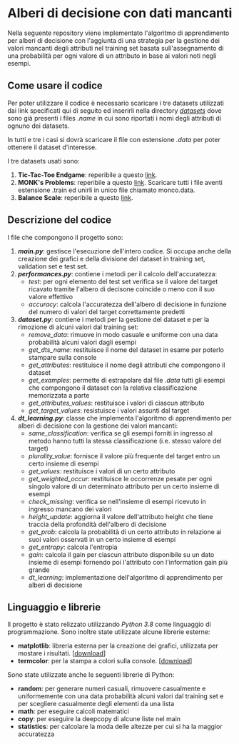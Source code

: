 # Alberi di decisione con dati mancanti
Nella seguente repository viene implementato l'algoritmo di apprendimento per alberi di decisione con l'aggiunta di una strategia per la gestione dei valori mancanti degli attributi nel training set basata sull'assegnamento di una probabilità per ogni valore di un attributo in base ai valori noti negli esempi.

## Come usare il codice
Per poter utilizzare il codice è necessario scaricare i tre datasets utilizzati dai link specificati qui di seguito ed inserirli nella directory [*datasets*](https://github.com/athos-innocenti/DecisionTree/tree/master/datasets) dove sono già presenti i files *.name* in cui sono riportati i nomi degli attributi di ognuno dei datasets.

In tutti e tre i casi si dovrà scaricare il file con estensione *.data* per poter ottenere il dataset d'interesse.

I tre datasets usati sono:
1. **Tic-Tac-Toe Endgame**: reperibile a questo [link](http://archive.ics.uci.edu/ml/datasets/Tic-Tac-Toe+Endgame).
2. **MONK's Problems**: reperibile a questo [link](http://archive.ics.uci.edu/ml/datasets/MONK%27s+Problems). Scaricare tutti i file aventi estensione .train ed unirli in unico file chiamato monco.data.
3. **Balance Scale**: reperibile a questo [link](http://archive.ics.uci.edu/ml/datasets/Balance+Scale).

## Descrizione del codice
I file che compongono il progetto sono:
1. _**main.py**_: gestisce l'esecuzione dell'intero codice. Si occupa anche della creazione dei grafici e della divisione del dataset in training set, validation set e test set.
2. _**performances.py**_: contiene i metodi per il calcolo dell'accuratezza:
   * _test_: per ogni elemento del test set verifica se il valore del target ricavato tramite l'albero di decisone coincide o meno con il suo valore effettivo
   * _accuracy_: calcola l'accuratezza dell'albero di decisione in funzione del numero di valori del target correttamente predetti
3. _**dataset.py**_: contiene i metodi per la gestione del dataset e per la rimozione di alcuni valori dal training set:
   * _remove_data_: rimuove in modo casuale e uniforme con una data probabilità alcuni valori dagli esempi
   * _get_dts_name_: restituisce il nome del dataset in esame per poterlo stampare sulla console
   * _get_attributes_: restituisce il nome degli attributi che compongono il dataset
   * _get_examples_: permette di estrapolare dal file *.data* tutti gli esempi che compongono il dataset con la relativa classificazione memorizzata a parte
   * _get_attributes_values_: restituisce i valori di ciascun attributo
   * _get_target_values_: resistuisce i valori assunti dal target
4. _**dt_learning.py**_: classe che implementa l'algoritmo di apprendimento per alberi di decisione con la gestione dei valori mancanti:
   * _same_classification_: verifica se gli esempi forniti in ingresso al metodo hanno tutti la stessa classificazione (i.e. stesso valore del target)
   * _plurality_value_: fornisce il valore più frequente del target entro un certo insieme di esempi
   * _get_values_: restituisce i valori di un certo attributo
   * _get_weighted_occur_: restituisce le occorrenze pesate per ogni singolo valore di un determinato attributo per un certo insieme di esempi
   * _check_missing_: verifica se nell'insieme di esempi ricevuto in ingresso mancano dei valori
   * _height_update_: aggiorna il valore dell'attributo height che tiene traccia della profondità dell'albero di decisione
   * _get_prob_: calcola la probabilità di un certo attributo in relazione ai suoi valori osservati in un certo insieme di esempi
   * _get_entropy_: calcola l'entropia
   * _gain_: calcola il gain per ciascun attributo disponibile su un dato insieme di esempi fornendo poi l'attributo con l'information gain più grande
   * _dt_learning_: implementazione dell'algoritmo di apprendimento per alberi di decisione

## Linguaggio e librerie
Il progetto è stato relizzato utilizzando *Python 3.8* come linguaggio di programmazione. Sono inoltre state utilizzate alcune librerie esterne:
* **matplotlib**: libreria esterna per la creazione dei grafici, utilizzata per mostare i risultati. [[download](https://matplotlib.org/users/installing.html)]
* **termcolor**: per la stampa a colori sulla console. [[download](https://pypi.org/project/termcolor/)]

Sono state utilizzate anche le seguenti librerie di Python:
* **random**: per generare numeri casuali, rimuovere casualmente e uniformemente con una data probabilità alcuni valori dal training set e per scegliere casualmente degli elementi da una lista
* **math**: per eseguire calcoli matematici
* **copy**: per eseguire la deepcopy di alcune liste nel main
* **statistics**: per calcolare la moda delle altezze per cui si ha la maggior accuratezza
